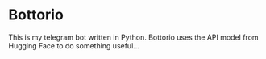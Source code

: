 # Bottorio
This is my telegram bot written in Python. Bottorio uses the API model from Hugging Face to do something useful...
